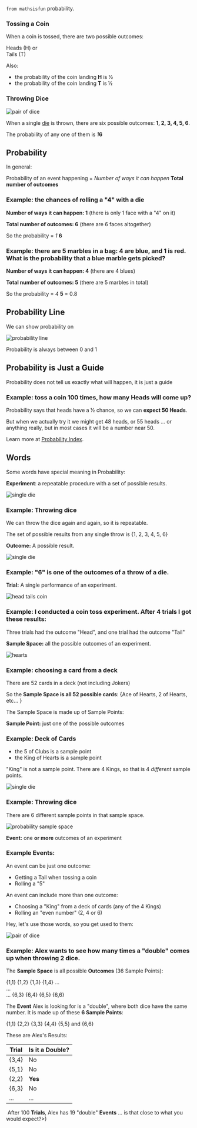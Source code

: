
`from mathsisfun`
probability.

### Tossing a Coin



When a coin is tossed, there are two possible outcomes:

Heads (H) or  
Tails (T)

Also:

-   the probability of the coin landing **H** is ½
-   the probability of the coin landing **T** is ½

### Throwing Dice

![pair of dice](https://www.mathsisfun.com/geometry/images/pair-dice2.svg)

When a single [die](https://www.mathsisfun.com/geometry/fair-dice.html) is thrown, there are six possible outcomes: **1, 2, 3, 4, 5, 6**.

The probability of any one of them is _1_**6**

## Probability

In general:

Probability of an event happening = _Number of ways it can happen_ **Total number of outcomes**

### Example: the chances of rolling a "4" with a die

**Number of ways it can happen: 1** (there is only 1 face with a "4" on it)

**Total number of outcomes: 6** (there are 6 faces altogether)

So the probability = _1_ **6**

### Example: there are 5 marbles in a bag: 4 are blue, and 1 is red. What is the probability that a blue marble gets picked?

**Number of ways it can happen: 4** (there are 4 blues)

**Total number of outcomes: 5** (there are 5 marbles in total)

So the probability = _4_ **5** \= 0.8

## Probability Line

We can show probability on 

![probability line](https://www.mathsisfun.com/data/images/probability-line.svg)

Probability is always between 0 and 1

## Probability is Just a Guide

Probability does not tell us exactly what will happen, it is just a guide

### Example: toss a coin 100 times, how many Heads will come up?

Probability says that heads have a ½ chance, so we can **expect 50 Heads**.

But when we actually try it we might get 48 heads, or 55 heads ... or anything really, but in most cases it will be a number near 50.

Learn more at [Probability Index](https://www.mathsisfun.com/data/index.html#probability).

## Words

Some words have special meaning in Probability:

**Experiment**: a repeatable procedure with a set of possible results.

![single die](https://www.mathsisfun.com/geometry/images/single-die.svg)

### Example: Throwing dice

We can throw the dice again and again, so it is repeatable.

The set of possible results from any single throw is {1, 2, 3, 4, 5, 6}

**Outcome:** A possible result.

![single die](https://www.mathsisfun.com/geometry/images/single-die.svg)

### Example: "6" is one of the outcomes of a throw of a die.

**Trial:** A single performance of an experiment.

![head tails coin](https://www.mathsisfun.com/data/images/coin-head-tail.svg)

### Example: I conducted a coin toss experiment. After 4 trials I got these results:


Three trials had the outcome "Head", and one trial had the outcome "Tail"

**Sample Space:** all the possible outcomes of an experiment.

![hearts](https://www.mathsisfun.com/data/images/cards-hearts.svg)

### Example: choosing a card from a deck

There are 52 cards in a deck (not including Jokers)

So the **Sample Space is all 52 possible cards**: {Ace of Hearts, 2 of Hearts, etc... }

The Sample Space is made up of Sample Points:

**Sample Point:** just one of the possible outcomes

### Example: Deck of Cards

-   the 5 of Clubs is a sample point
-   the King of Hearts is a sample point

"King" is not a sample point. There are 4 Kings, so that is 4 _different_ sample points.

![single die](https://www.mathsisfun.com/geometry/images/single-die.svg)

### Example: Throwing dice

There are 6 different sample points in that sample space.

![probability sample space](https://www.mathsisfun.com/data/images/probability-sample-space.svg)

**Event:** one **or more** outcomes of an experiment

### Example Events:

An event can be just one outcome:

-   Getting a Tail when tossing a coin
-   Rolling a "5"

An event can include more than one outcome:

-   Choosing a "King" from a deck of cards (any of the 4 Kings)
-   Rolling an "even number" (2, 4 or 6)

Hey, let's use those words, so you get used to them:

![pair of dice](https://www.mathsisfun.com/geometry/images/pair-dice2.svg)

### Example: Alex wants to see how many times a "double" comes up when throwing 2 dice.

The **Sample Space** is all possible **Outcomes** (36 Sample Points):

{1,1} {1,2} {1,3} {1,4} ...  
...  
... {6,3} {6,4} {6,5} {6,6}

The **Event** Alex is looking for is a "double", where both dice have the same number. It is made up of these **6 Sample Points**:

{1,1} {2,2} {3,3} {4,4} {5,5} and {6,6}

These are Alex's Results:

| Trial | Is it a Double? |
| --- | --- |
| {3,4} | No |
| {5,1} | No |
| {2,2} | **Yes** |
| {6,3} | No |
| ... | ... |

 After 100 **Trials**, Alex has 19 "double" **Events** ... is that close to what you would expect?>)
